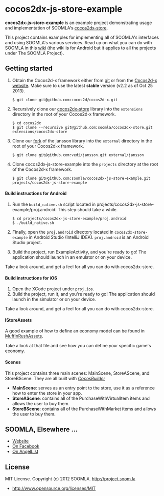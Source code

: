 # cocos2dx-js-store-example

**cocos2dx-js-store-example** is an example project demonstrating usage and implementation of SOOMLA's [cocos2dx-store](http://github.com/soomla/cocos2dx-store).

This project contains examples for implementing all of SOOMLA's interfaces and using SOOMLA's various services. Read up on what you can do with SOOMLA in this [wiki](https://github.com/soomla/android-store/wiki) (the wiki is for Android but it applies to all the projects under The SOOMLA Project).

## Getting started

1. Obtain the Cocos2d-x framework either from [git](https://github.com/cocos2d/cocos2d-x) or from the [Cocos2d-x website](http://www.cocos2d-x.org/download). Make sure to use the latest **stable** version (v2.2 as of Oct 25 2013).
    ```
    $ git clone git@github.com:cocos2d/cocos2d-x.git
    ```

2. Recursively clone our [cocos2dx-store](https://github.com/soomla/cocos2dx-store) library into the `extensions` directory in the root of your Cocos2d-x framework.
    ```
    $ cd cocos2dx
    $ git clone --recursive git@github.com:soomla/cocos2dx-store.git extensions/cocos2dx-store
    ```

3. Clone our [fork](https://github.com/vedi/jansson) of the jansson library into the `external` directory in the root of your Cocos2d-x framework.
    ```
    $ git clone git@github.com:vedi/jansson.git external/jansson
    ```

4. Clone cocos2dx-js-store-example into the `projects` directory at the root of the Cocos2d-x framework.
    ```
    $ git clone git@github.com:soomla/cocos2dx-js-store-example.git projects/cocos2dx-js-store-example
    ```

#### Build instructions for Android

1. Run the `build_native.sh` script located in projects/cocos2dx-js-store-example/proj.android. This step should take a while.
    ```
    $ cd projects/cocos2dx-js-store-example/proj.android
    $ ./build_native.sh
    ```

2. Finally, open the `proj.android` directory located in `cocos2dx-store-example` in Android Studio (IntelliJ IDEA). `proj.android` is an Android Studio project.
3. Build the project, run ExampleActivity, and you're ready to go! The application should launch in an emulator or on your device.

Take a look around, and get a feel for all you can do with cocos2dx-store.


#### Build instructions for iOS

1. Open the XCode project under `proj.ios`.
2. Build the project, run it, and you're ready to go! The application should launch in the simulator or on your device.

Take a look around, and get a feel for all you can do with cocos2dx-store.

#### IStoreAssets

A good example of how to define an economy model can be found in [MuffinRushAssets](https://github.com/vedi/cocos2dx-js-store-example/blob/master/Resources/src/MuffinRushAssets.js).

Take a look at that file and see how you can define your specific game's economy.

#### Scenes

This project contains three main scenes: MainScene, StoreAScene, and StoreBScene. They are all built with [*CocosBuilder*](http://cocosbuilder.com/)
- **MainScene**: serves as an entry point to the store, use it as a reference how to enter the store in your app.
- **StoreAScene**: contains all of the PurchaseWithVirtualItem items and allows the user to buy them.
- **StoreBScene**: contains all of the PurchaseWithMarket items and allows the user to buy them.

## SOOMLA, Elsewhere ...

+ [Website](http://soom.la/)
+ [On Facebook](https://www.facebook.com/pages/The-SOOMLA-Project/389643294427376)
+ [On AngelList](https://angel.co/the-soomla-project)

## License

MIT License. Copyright (c) 2012 SOOMLA. http://project.soom.la
+ http://www.opensource.org/licenses/MIT

